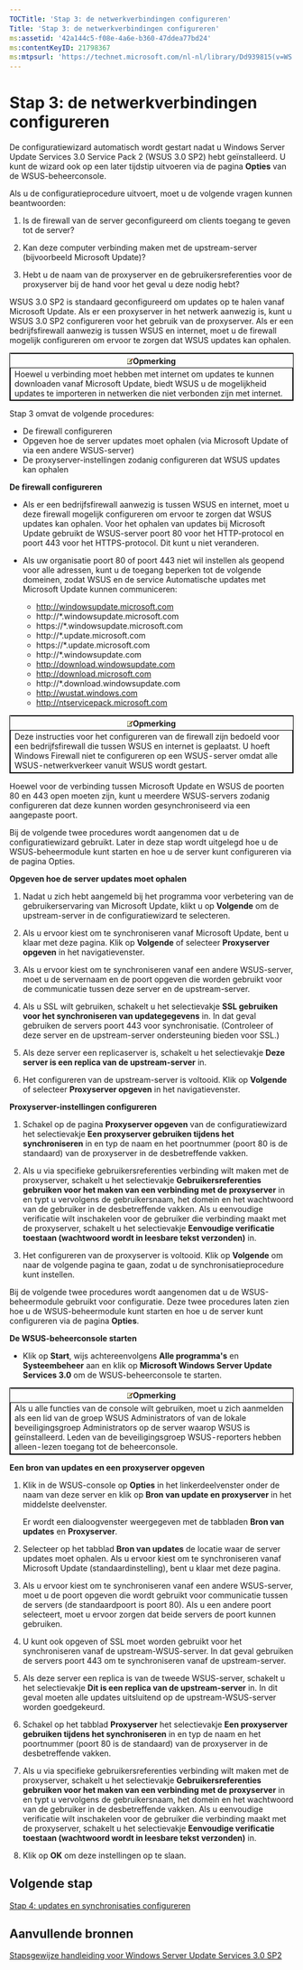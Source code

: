 ```yaml
---
TOCTitle: 'Stap 3: de netwerkverbindingen configureren'
Title: 'Stap 3: de netwerkverbindingen configureren'
ms:assetid: '42a144c5-f08e-4a6e-b360-47ddea77bd24'
ms:contentKeyID: 21798367
ms:mtpsurl: 'https://technet.microsoft.com/nl-nl/library/Dd939815(v=WS.10)'
---
```


Stap 3: de netwerkverbindingen configureren
===========================================

De configuratiewizard automatisch wordt gestart nadat u Windows Server Update Services 3.0 Service Pack 2 (WSUS 3.0 SP2) hebt geïnstalleerd. U kunt de wizard ook op een later tijdstip uitvoeren via de pagina **Opties** van de WSUS-beheerconsole.

Als u de configuratieprocedure uitvoert, moet u de volgende vragen kunnen beantwoorden:

1. Is de firewall van de server geconfigureerd om clients toegang te geven tot de server?

2. Kan deze computer verbinding maken met de upstream-server (bijvoorbeeld Microsoft Update)?

3. Hebt u de naam van de proxyserver en de gebruikersreferenties voor de proxyserver bij de hand voor het geval u deze nodig hebt?

WSUS 3.0 SP2 is standaard geconfigureerd om updates op te halen vanaf Microsoft Update. Als er een proxyserver in het netwerk aanwezig is, kunt u WSUS 3.0 SP2 configureren voor het gebruik van de proxyserver. Als er een bedrijfsfirewall aanwezig is tussen WSUS en internet, moet u de firewall mogelijk configureren om ervoor te zorgen dat WSUS updates kan ophalen.

 
<table style="border:1px solid black;">
<colgroup>
<col width="100%" />
</colgroup>
<thead>
<tr class="header">
<th><img src="images/Dd939815.note(WS.10).gif" />Opmerking</th>
</tr>
</thead>
<tbody>
<tr class="odd">
<td style="border:1px solid black;">Hoewel u verbinding moet hebben met internet om updates te kunnen downloaden vanaf Microsoft Update, biedt WSUS u de mogelijkheid updates te importeren in netwerken die niet verbonden zijn met internet.
</td>
</tr>
</tbody>
</table>
 

Stap 3 omvat de volgende procedures:

-   De firewall configureren
-   Opgeven hoe de server updates moet ophalen (via Microsoft Update of via een andere WSUS-server)
-   De proxyserver-instellingen zodanig configureren dat WSUS updates kan ophalen

**De firewall configureren**
-   Als er een bedrijfsfirewall aanwezig is tussen WSUS en internet, moet u deze firewall mogelijk configureren om ervoor te zorgen dat WSUS updates kan ophalen. Voor het ophalen van updates bij Microsoft Update gebruikt de WSUS-server poort 80 voor het HTTP-protocol en poort 443 voor het HTTPS-protocol. Dit kunt u niet veranderen.

-   Als uw organisatie poort 80 of poort 443 niet wil instellen als geopend voor alle adressen, kunt u de toegang beperken tot de volgende domeinen, zodat WSUS en de service Automatische updates met Microsoft Update kunnen communiceren:

    -   http://windowsupdate.microsoft.com
    -   http://\*.windowsupdate.microsoft.com
    -   https://\*.windowsupdate.microsoft.com
    -   http://\*.update.microsoft.com
    -   https://\*.update.microsoft.com
    -   http://\*.windowsupdate.com
    -   http://download.windowsupdate.com
    -   http://download.microsoft.com
    -   http://\*.download.windowsupdate.com
    -   http://wustat.windows.com
    -   http://ntservicepack.microsoft.com

 
<table style="border:1px solid black;">
<colgroup>
<col width="100%" />
</colgroup>
<thead>
<tr class="header">
<th><img src="images/Dd939815.note(WS.10).gif" />Opmerking</th>
</tr>
</thead>
<tbody>
<tr class="odd">
<td style="border:1px solid black;">Deze instructies voor het configureren van de firewall zijn bedoeld voor een bedrijfsfirewall die tussen WSUS en internet is geplaatst. U hoeft Windows Firewall niet te configureren op een WSUS-server omdat alle WSUS-netwerkverkeer vanuit WSUS wordt gestart.
</td>
</tr>
</tbody>
</table>
 

Hoewel voor de verbinding tussen Microsoft Update en WSUS de poorten 80 en 443 open moeten zijn, kunt u meerdere WSUS-servers zodanig configureren dat deze kunnen worden gesynchroniseerd via een aangepaste poort.

Bij de volgende twee procedures wordt aangenomen dat u de configuratiewizard gebruikt. Later in deze stap wordt uitgelegd hoe u de WSUS-beheermodule kunt starten en hoe u de server kunt configureren via de pagina Opties.

**Opgeven hoe de server updates moet ophalen**
1.  Nadat u zich hebt aangemeld bij het programma voor verbetering van de gebruikerservaring van Microsoft Update, klikt u op **Volgende** om de upstream-server in de configuratiewizard te selecteren.

2.  Als u ervoor kiest om te synchroniseren vanaf Microsoft Update, bent u klaar met deze pagina. Klik op **Volgende** of selecteer **Proxyserver opgeven** in het navigatievenster.

3.  Als u ervoor kiest om te synchroniseren vanaf een andere WSUS-server, moet u de servernaam en de poort opgeven die worden gebruikt voor de communicatie tussen deze server en de upstream-server.

4.  Als u SSL wilt gebruiken, schakelt u het selectievakje **SSL gebruiken voor het synchroniseren van updategegevens** in. In dat geval gebruiken de servers poort 443 voor synchronisatie. (Controleer of deze server en de upstream-server ondersteuning bieden voor SSL.)

5.  Als deze server een replicaserver is, schakelt u het selectievakje **Deze server is een replica van de upstream-server** in.

6.  Het configureren van de upstream-server is voltooid. Klik op **Volgende** of selecteer **Proxyserver opgeven** in het navigatievenster.

**Proxyserver-instellingen configureren**
1.  Schakel op de pagina **Proxyserver opgeven** van de configuratiewizard het selectievakje **Een proxyserver gebruiken tijdens het synchroniseren** in en typ de naam en het poortnummer (poort 80 is de standaard) van de proxyserver in de desbetreffende vakken.

2.  Als u via specifieke gebruikersreferenties verbinding wilt maken met de proxyserver, schakelt u het selectievakje **Gebruikersreferenties gebruiken voor het maken van een verbinding met de proxyserver** in en typt u vervolgens de gebruikersnaam, het domein en het wachtwoord van de gebruiker in de desbetreffende vakken. Als u eenvoudige verificatie wilt inschakelen voor de gebruiker die verbinding maakt met de proxyserver, schakelt u het selectievakje **Eenvoudige verificatie toestaan (wachtwoord wordt in leesbare tekst verzonden)** in.

3.  Het configureren van de proxyserver is voltooid. Klik op **Volgende** om naar de volgende pagina te gaan, zodat u de synchronisatieprocedure kunt instellen.

Bij de volgende twee procedures wordt aangenomen dat u de WSUS-beheermodule gebruikt voor configuratie. Deze twee procedures laten zien hoe u de WSUS-beheermodule kunt starten en hoe u de server kunt configureren via de pagina **Opties**.

**De WSUS-beheerconsole starten**
-   Klik op **Start**, wijs achtereenvolgens **Alle programma's** en **Systeembeheer** aan en klik op **Microsoft Windows Server Update Services 3.0** om de WSUS-beheerconsole te starten.

 
<table style="border:1px solid black;">
<colgroup>
<col width="100%" />
</colgroup>
<thead>
<tr class="header">
<th><img src="images/Dd939815.note(WS.10).gif" />Opmerking</th>
</tr>
</thead>
<tbody>
<tr class="odd">
<td style="border:1px solid black;">Als u alle functies van de console wilt gebruiken, moet u zich aanmelden als een lid van de groep WSUS Administrators of van de lokale beveiligingsgroep Administrators op de server waarop WSUS is geïnstalleerd. Leden van de beveiligingsgroep WSUS-reporters hebben alleen-lezen toegang tot de beheerconsole.
</td>
</tr>
</tbody>
</table>
 

**Een bron van updates en een proxyserver opgeven**
1.  Klik in de WSUS-console op **Opties** in het linkerdeelvenster onder de naam van deze server en klik op **Bron van update en proxyserver** in het middelste deelvenster.

    Er wordt een dialoogvenster weergegeven met de tabbladen **Bron van updates** en **Proxyserver**.

2.  Selecteer op het tabblad **Bron van updates** de locatie waar de server updates moet ophalen. Als u ervoor kiest om te synchroniseren vanaf Microsoft Update (standaardinstelling), bent u klaar met deze pagina.

3.  Als u ervoor kiest om te synchroniseren vanaf een andere WSUS-server, moet u de poort opgeven die wordt gebruikt voor communicatie tussen de servers (de standaardpoort is poort 80). Als u een andere poort selecteert, moet u ervoor zorgen dat beide servers de poort kunnen gebruiken.

4.  U kunt ook opgeven of SSL moet worden gebruikt voor het synchroniseren vanaf de upstream-WSUS-server. In dat geval gebruiken de servers poort 443 om te synchroniseren vanaf de upstream-server.

5.  Als deze server een replica is van de tweede WSUS-server, schakelt u het selectievakje **Dit is een replica van de upstream-server** in. In dit geval moeten alle updates uitsluitend op de upstream-WSUS-server worden goedgekeurd.

6.  Schakel op het tabblad **Proxyserver** het selectievakje **Een proxyserver gebruiken tijdens het synchroniseren** in en typ de naam en het poortnummer (poort 80 is de standaard) van de proxyserver in de desbetreffende vakken.

7.  Als u via specifieke gebruikersreferenties verbinding wilt maken met de proxyserver, schakelt u het selectievakje **Gebruikersreferenties gebruiken voor het maken van een verbinding met de proxyserver** in en typt u vervolgens de gebruikersnaam, het domein en het wachtwoord van de gebruiker in de desbetreffende vakken. Als u eenvoudige verificatie wilt inschakelen voor de gebruiker die verbinding maakt met de proxyserver, schakelt u het selectievakje **Eenvoudige verificatie toestaan (wachtwoord wordt in leesbare tekst verzonden)** in.

8.  Klik op **OK** om deze instellingen op te slaan.

Volgende stap
-------------

[Stap 4: updates en synchronisaties configureren](https://technet.microsoft.com/deeaa7e1-9b50-45cb-9537-d75f70de3405)

Aanvullende bronnen
-------------------

[Stapsgewijze handleiding voor Windows Server Update Services 3.0 SP2](https://technet.microsoft.com/4b504edc-93b3-45b0-a7e8-d0107f1a4442)
